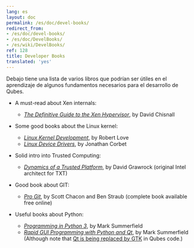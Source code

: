```yaml
---
lang: es
layout: doc
permalink: /es/doc/devel-books/
redirect_from:
- /es/doc/devel-books/
- /es/doc/DevelBooks/
- /es/wiki/DevelBooks/
ref: 128
title: Developer Books
translated: 'yes'
---
```


Debajo tiene una lista de varios libros que podrían ser útiles en el aprendizaje de algunos fundamentos necesarios para el desarrollo de Qubes.

- A must-read about Xen internals:
  * _[The Definitive Guide to the Xen Hypervisor](https://www.amazon.com/Definitive-Guide-Xen-Hypervisor/dp/013234971X)_, by David Chisnall

- Some good books about the Linux kernel:
  * _[Linux Kernel Development](https://www.amazon.com/Linux-Kernel-Development-Robert-Love/dp/0672329468)_, by Robert Love
  * _[Linux Device Drivers](https://www.amazon.com/Linux-Device-Drivers-Jonathan-Corbet/dp/0596005903)_, by Jonathan Corbet

- Solid intro into Trusted Computing:
  * _[Dynamics of a Trusted Platform](https://www.amazon.com/Dynamics-Trusted-Platform-Buildin-Grawrock/dp/1934053082)_, by David Grawrock (original Intel architect for TXT)

- Good book about GIT:
  * _[Pro Git](https://git-scm.com/book/en/v2)_, by Scott Chacon and Ben Straub (complete book available free online)

- Useful books about Python:
  * _[Programming in Python 3](http://www.qtrac.eu/py3book.html)_, by Mark Summerfield
  * _[Rapid GUI Programming with Python and Qt](http://www.qtrac.eu/pyqtbook.html)_, by Mark Summerfield
    (Although note that [Qt is being replaced by GTK](/es/doc/usability-ux/#gnome-kde-and-xfce) in Qubes code.)